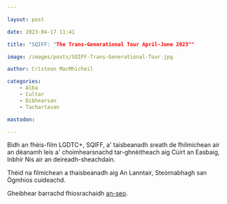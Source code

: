 ```yaml
---

layout: post

date: 2023-04-17 11:41

title: "SQIFF: "The Trans-Generational Tour April-June 2023""

image: /images/posts/SQIFF-Trans-Generational-Tour.jpg

author: Crìstean MacMhìcheil

categories:
    - Alba
    - Cultar
    - Dibhearsan
    - Tachartasan

mastodon:

---
```


Bidh an fhèis-film LGDTC+, SQIFF, a' taisbeanadh sreath de fhilmichean air an dèanamh leis a' choimhearsnachd tar-ghnèitheach aig Cùirt an Easbaig, Inbhir Nis air an deireadh-sheachdain.

Thèid na filmichean a thaisbeanadh aig An Lanntair, Steòrnabhagh san Ògmhios cuideachd.

Gheibhear barrachd fhiosrachaidh [an-seo](https://www.sqiff.org/events/).